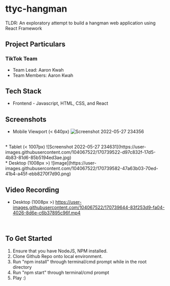# ttyc-hangman
TLDR: An exploratory attempt to build a hangman web application using React Framework

## Project Particulars

### TikTok Team
* Team Lead: Aaron Kwah
* Team Members: Aaron Kwah

## Tech Stack 
* Frontend - Javascript, HTML, CSS, and React

## Screenshots
* Mobile Viewport (< 640px) ![Screenshot 2022-05-27 234356](https://user-images.githubusercontent.com/104067522/170739501-a73eb354-73bc-46b0-92d8-cf127eee4c0d.jpg)
 <br>
* Tablet (< 1007px) ![Screenshot 2022-05-27 234631](https://user-images.githubusercontent.com/104067522/170739522-d97c832f-17d5-4b83-81d6-85b5194ed3ae.jpg)<br>
* Desktop (1008px >) ![image](https://user-images.githubusercontent.com/104067522/170739582-47a63b03-70ed-41b4-a45f-ebb8270f7d90.png) <br>

## Video Recording
* Desktop (1008px >) https://user-images.githubusercontent.com/104067522/170739644-83f253d9-fa04-4026-8d6e-c6b37895c96f.mp4
 <br>

## To Get Started 
1. Ensure that you have NodeJS, NPM installed.
2. Clone Github Repo onto local environment.
3. Run "npm install" through terminal/cmd prompt while in the root directory
4. Run "npm start" through terminal/cmd prompt
5. Play :)




